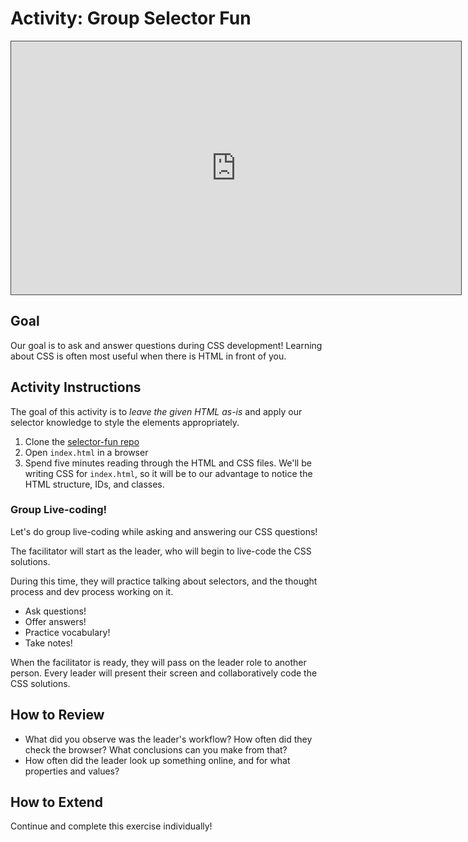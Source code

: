 # Activity: Group Selector Fun

<iframe src="https://adaacademy.hosted.panopto.com/Panopto/Pages/Embed.aspx?pid=b8d364fd-d14b-4c5c-b7f8-ad3b017a7454&autoplay=false&offerviewer=true&showtitle=true&showbrand=false&start=0&interactivity=all" height="405" width="720" style="border: 1px solid #464646;" allowfullscreen allow="autoplay"></iframe>

## Goal

Our goal is to ask and answer questions during CSS development! Learning about CSS is often most useful when there is HTML in front of you.

## Activity Instructions

The goal of this activity is to _leave the given HTML as-is_ and apply our selector knowledge to style the elements appropriately.

1. Clone the [selector-fun repo](https://github.com/AdaGold/selector-fun)
1. Open `index.html` in a browser
1. Spend five minutes reading through the HTML and CSS files. We'll be writing CSS for `index.html`, so it will be to our advantage to notice the HTML structure, IDs, and classes.

### Group Live-coding!

Let's do group live-coding while asking and answering our CSS questions!

The facilitator will start as the leader, who will begin to live-code the CSS solutions.

During this time, they will practice talking about selectors, and the thought process and dev process working on it.

- Ask questions!
- Offer answers!
- Practice vocabulary!
- Take notes!

When the facilitator is ready, they will pass on the leader role to another person. Every leader will present their screen and collaboratively code the CSS solutions.

## How to Review

- What did you observe was the leader's workflow? How often did they check the browser? What conclusions can you make from that?
- How often did the leader look up something online, and for what properties and values?

## How to Extend

Continue and complete this exercise individually!
